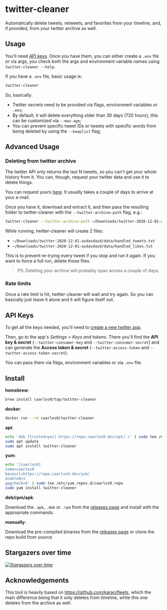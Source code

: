 # twitter-cleaner

Automatically delete tweets, retweets, and favorites from your timeline, and, if provided, from your twitter archive as well.

## Usage

You'll need [API keys](https://github.com/caarlos0/twitter-cleaner#api-keys).
Once you have them, you can either create a `.env` file or via args, you check
both the args and environment variable names using `twitter-cleaner --help`.

If you have a `.env` file, basic usage is:

```sh
twitter-cleaner
```

So, basically:

- Twitter secrets need to be provided via flags, environment variables or `.env`;
- By default, it will delete everything older than 30 days (720 hours), this can be customized via `--max-age`;
- You can prevent specific tweet IDs or tweets with specific words from being deleted by using the `--keeplist` flag;

## Advanced Usage

### Deleting from twitter archive

The twitter API only returns the last N tweets, so you can't get your whole history from it. You can, though, request your twitter data and use it to delete things.

You can request yours [here](https://twitter.com/settings/your_twitter_data). It usually takes a couple of days to arrive at your e-mail.

Once you have it, download and extract it, and then pass the resulting folder to twitter-cleaner with the `--twitter-archive-path` flag, e.g.:

```sh
twitter-cleaner --twitter-archive-path ~/Downloads/twitter-2020-12-01-asdasdasd
```

While running, twitter-cleaner will create 2 files:

- `~/Downloads/twitter-2020-12-01-asdasdasd/data/handled_tweets.txt`
- `~/Downloads/twitter-2020-12-01-asdasdasd/data/handled_likes.txt`

This is to prevent re-trying every tweet if you stop and run it again. If you want to force a full run, delete those files.

> PS: Deleting your archive will probably span across a couple of days.

### Rate limits

Once a rate limit is hit, twitter-cleaner will wait and try again. So you can basically just leave it alone and it will figure itself out.

## API Keys

To get all the keys needed, you'll need to [create a new twitter app](https://developer.twitter.com/en/portal/apps/new).

Then, go to the app's *Settings* > *Keys and tokens*. There you'll find the **API key & secret** (`--twitter-consumer-key` and `--twitter-consumer-secret`) and can generate the **Access token & secret** (`--twitter-access-token` and `--twitter-access-token-secret`).

You can pass them via flags, environment variables or via `.env` file.

## Install

**homebrew**:

```sh
brew install caarlos0/tap/twitter-cleaner
```

**docker**:

```sh
docker run --rm caarlos0/twitter-cleaner
```

**apt**:

```sh
echo 'deb [trusted=yes] https://repo.caarlos0.dev/apt/ /' | sudo tee /etc/apt/sources.list.d/caarlos0.list
sudo apt update
sudo apt install twitter-cleaner
```

**yum**:

```sh
echo '[caarlos0]
name=caarlos0
baseurl=https://repo.caarlos0.dev/yum/
enabled=1
gpgcheck=0' | sudo tee /etc/yum.repos.d/caarlos0.repo
sudo yum install twitter-cleaner
```

**deb/rpm/apk**:

Download the `.apk`, `.deb` or `.rpm` from the [releases page][releases] and install with the appropriate commands.

**manually**:

Download the pre-compiled binaries from the [releases page][releases] or clone the repo build from source.

[releases]: https://github.com/caarlos0/twitter-cleaner/releases


## Stargazers over time

[![Stargazers over time](https://starchart.cc/caarlos0/twitter-cleaner.svg)](https://starchart.cc/caarlos0/twitter-cleaner)


## Acknowledgements

This tool is heavily based on https://github.com/karan/fleets, which the main difference being that it only deletes from timeline, while this one deletes from the archive as well.
